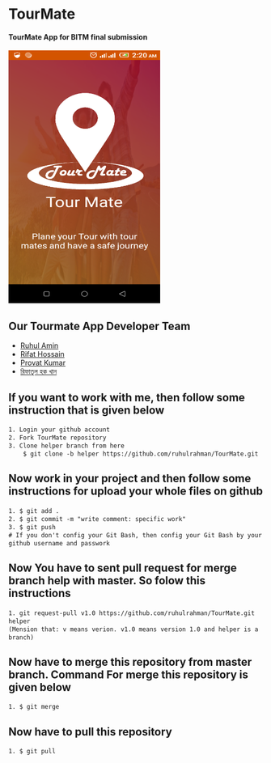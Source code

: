 # TourMate
#### TourMate App for BITM final submission

<img src="logo.png" width="300" height="500">

## Our Tourmate App Developer Team
 - [Ruhul Amin](https://www.facebook.com/Ruhul14.02)
 - [Rifat Hossain](https://www.facebook.com/rifat.hossain.007)
 - [Provat Kumar](https://www.facebook.com/provat.kumar.754)
 - [রিফাতুল হক খান](https://www.facebook.com/rifatulhaquekhan)
 
## If you want to work with me, then follow some instruction that is given below
	1. Login your github account
	2. Fork TourMate repository
	3. Clone helper branch from here
 		$ git clone -b helper https://github.com/ruhulrahman/TourMate.git
	
## Now work in your project and then follow some instructions for upload your whole files on github
	1. $ git add .
	2. $ git commit -m "write comment: specific work"
	3. $ git push
	# If you don't config your Git Bash, then config your Git Bash by your github username and passwork
	
## Now You have to sent pull request for merge branch help with master. So folow this instructions
	1. git request-pull v1.0 https://github.com/ruhulrahman/TourMate.git helper
	(Mension that: v means verion. v1.0 means version 1.0 and helper is a branch)
## Now have to merge this repository from master branch. Command For merge this repository is given below
	1. $ git merge
## Now have to pull this repository
	1. $ git pull
